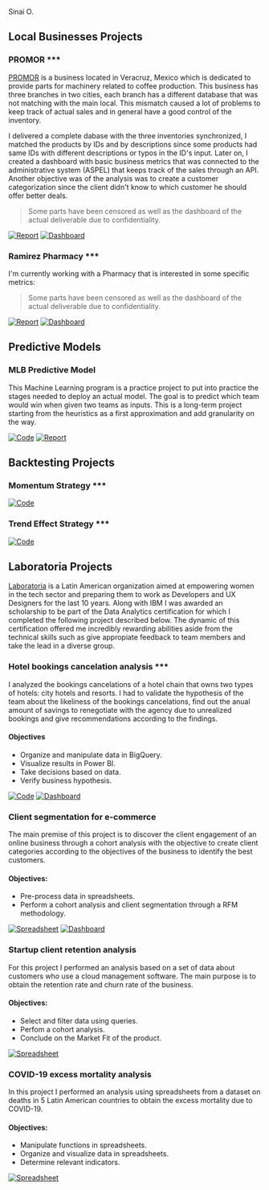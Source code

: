Sinai O.

## Local Businesses Projects

### PROMOR ***
[PROMOR](https://promor.com.mx) is a business located in Veracruz, Mexico which is dedicated to provide parts for machinery related to coffee production.
This business has three branches in two cities, each branch has a different database that was not matching with the main local. This mismatch caused a lot of problems to keep track of actual sales and in general have a good control of the inventory.

I delivered a complete dabase with the three inventories synchronized, I matched the products by IDs and by descriptions since some products had same IDs with different descriptions or typos in the ID's input. Later on, I created a dashboard with basic business metrics that was connected to the administrative system (ASPEL) that keeps track of the sales through an API. Another objective was of the analysis was to create a customer categorization since the client didn't know to which customer he should offer better deals.

> Some parts have been censored as well as the dashboard of the actual deliverable due to confidentiality.

[![Report](https://cvws.icloud-content.com/B/AXg5-OXV6N5MypLgYsVNKNuitn0WAUp2Fdn_uZ5PbN_FuUC2s4efXc_u/IMG_5646.PNG?o=AlWDX1XYBQzIOEOKvSMwhDCWPPl_TKN32HyDXJsTeg__&v=1&x=3&a=CAogLeL7SXAwj13_cWwW7J0hEDA76RgFbFiGMZ5aGruAAQsSbRDO-IDmkDAYztXc55AwIgEAUgSitn0WWgSfXc_uaiYYt_QPa6YdwtdIZJKv0fDYoS0s2gqrbPmldktBCFB-7U4TihmUCXImOx5IH9Kyi8BSKl0R9P6DmGGfCGbUWpJj23tNZl2wGI7tPay0ixs&e=1653779933&fl=&r=1807db34-0e43-4164-810c-1ec0057374ee-1&k=8-oJGKVuBJOzoU2YjGwsyw&ckc=com.apple.clouddocs&ckz=com.apple.CloudDocs&p=52&s=7mUqGhbW8v04c60IX6JsWl6GLdM&cd=i)](https://docs.google.com/spreadsheets/d/1ZbB07an2mklNE_1gVujuGXXZtEe_N16yXlmU3rGZLLk/edit?usp=sharing) [![Dashboard](https://cvws.icloud-content.com/B/ARZWI-dpC0Pv5vGG9p53-kohBipHAfKaIQnF5_OOcZE27_Zp2BDpUmEQ/IMG_5648.PNG?o=Amzydar0V098kybAETSgOh7TUE63c6eqVG46HTCfeNjY&v=1&x=3&a=CAogc1INHIQi1wWm8s3Y61CYUQdajXrE-jBWx6So3sd7ujASbRDW-IDmkDAY1tXc55AwIgEAUgQhBipHWgTpUmEQaiZ_cwR-Wjlv1B0nrf5e2yo92Z2zDlO2_FjvAEPCAKLoRdSeYHkL4nImwXorOO0N6FXUC0XzY1PozCoA3RzoKFe50sV1zhtq--_Mim7ACis&e=1653779933&fl=&r=1807db34-0e43-4164-810c-1ec0057374ee-1&k=QRk2vViYQ_-CAFECbJLsLA&ckc=com.apple.clouddocs&ckz=com.apple.CloudDocs&p=52&s=RrYW2iFZ6LPqnsFxFalMOW2yekY&cd=i)](https://docs.google.com/spreadsheets/d/1ZbB07an2mklNE_1gVujuGXXZtEe_N16yXlmU3rGZLLk/edit?usp=sharing)

### Ramirez Pharmacy ***

I'm currently working with a Pharmacy that is interested in some specific metrics:

> Some parts have been censored as well as the dashboard of the actual deliverable due to confidentiality.

[![Report](https://cvws.icloud-content.com/B/AXg5-OXV6N5MypLgYsVNKNuitn0WAUp2Fdn_uZ5PbN_FuUC2s4efXc_u/IMG_5646.PNG?o=AlWDX1XYBQzIOEOKvSMwhDCWPPl_TKN32HyDXJsTeg__&v=1&x=3&a=CAogLeL7SXAwj13_cWwW7J0hEDA76RgFbFiGMZ5aGruAAQsSbRDO-IDmkDAYztXc55AwIgEAUgSitn0WWgSfXc_uaiYYt_QPa6YdwtdIZJKv0fDYoS0s2gqrbPmldktBCFB-7U4TihmUCXImOx5IH9Kyi8BSKl0R9P6DmGGfCGbUWpJj23tNZl2wGI7tPay0ixs&e=1653779933&fl=&r=1807db34-0e43-4164-810c-1ec0057374ee-1&k=8-oJGKVuBJOzoU2YjGwsyw&ckc=com.apple.clouddocs&ckz=com.apple.CloudDocs&p=52&s=7mUqGhbW8v04c60IX6JsWl6GLdM&cd=i)](https://docs.google.com/spreadsheets/d/1ZbB07an2mklNE_1gVujuGXXZtEe_N16yXlmU3rGZLLk/edit?usp=sharing) [![Dashboard](https://cvws.icloud-content.com/B/ARZWI-dpC0Pv5vGG9p53-kohBipHAfKaIQnF5_OOcZE27_Zp2BDpUmEQ/IMG_5648.PNG?o=Amzydar0V098kybAETSgOh7TUE63c6eqVG46HTCfeNjY&v=1&x=3&a=CAogc1INHIQi1wWm8s3Y61CYUQdajXrE-jBWx6So3sd7ujASbRDW-IDmkDAY1tXc55AwIgEAUgQhBipHWgTpUmEQaiZ_cwR-Wjlv1B0nrf5e2yo92Z2zDlO2_FjvAEPCAKLoRdSeYHkL4nImwXorOO0N6FXUC0XzY1PozCoA3RzoKFe50sV1zhtq--_Mim7ACis&e=1653779933&fl=&r=1807db34-0e43-4164-810c-1ec0057374ee-1&k=QRk2vViYQ_-CAFECbJLsLA&ckc=com.apple.clouddocs&ckz=com.apple.CloudDocs&p=52&s=RrYW2iFZ6LPqnsFxFalMOW2yekY&cd=i)](https://docs.google.com/spreadsheets/d/1ZbB07an2mklNE_1gVujuGXXZtEe_N16yXlmU3rGZLLk/edit?usp=sharing)

## Predictive Models

### MLB Predictive Model

This Machine Learning program is a practice project to put into practice the stages needed to deploy an actual model. The goal is to predict which team would win when given two teams as inputs. This is a long-term project starting from the heuristics as a first approximation and add granularity on the way.

[![Code](https://cvws.icloud-content.com/B/AZnFkYb3ps6-Vp9BVHdUS93y7okHAeIDCSUdFJ9W2DsTlJuAmxHtIFmX/IMG_5650.PNG?o=AtrsHJooBsIX-K5hAoMNw8kbenDAvM0LpCWcrNhijOx4&v=1&x=3&a=CAogeKxOTw-XKNi2b3vY0CgCu6Rn_8FAWtXQiXobGu-MMecSbRDd-IDmkDAY3dXc55AwIgEAUgTy7okHWgTtIFmXaia33w3PoZxF4fbmsN_2K4Dy1AeiHD3wBEHBw5VplqCrnSsV59AsRHImG3BltX6p1fUCbwkifrbIBnGq9Phv19qgseMsyrphHl5M9XDKV9c&e=1653779933&fl=&r=1807db34-0e43-4164-810c-1ec0057374ee-1&k=JDHLOgVVjcP_aT4KdQMjug&ckc=com.apple.clouddocs&ckz=com.apple.CloudDocs&p=52&s=DPlidYqvO0jdGQynU_7UyETdx30&cd=i)](https://colab.research.google.com/drive/1q3MHa6aR42RO2Oi57NQQaj4PcJbPJbSo?usp=sharing) [![Report](https://cvws.icloud-content.com/B/AXg5-OXV6N5MypLgYsVNKNuitn0WAUp2Fdn_uZ5PbN_FuUC2s4efXc_u/IMG_5646.PNG?o=AlWDX1XYBQzIOEOKvSMwhDCWPPl_TKN32HyDXJsTeg__&v=1&x=3&a=CAogLeL7SXAwj13_cWwW7J0hEDA76RgFbFiGMZ5aGruAAQsSbRDO-IDmkDAYztXc55AwIgEAUgSitn0WWgSfXc_uaiYYt_QPa6YdwtdIZJKv0fDYoS0s2gqrbPmldktBCFB-7U4TihmUCXImOx5IH9Kyi8BSKl0R9P6DmGGfCGbUWpJj23tNZl2wGI7tPay0ixs&e=1653779933&fl=&r=1807db34-0e43-4164-810c-1ec0057374ee-1&k=8-oJGKVuBJOzoU2YjGwsyw&ckc=com.apple.clouddocs&ckz=com.apple.CloudDocs&p=52&s=7mUqGhbW8v04c60IX6JsWl6GLdM&cd=i)](https://docs.google.com/document/d/1QmgKjw-mA4BUdXz2Nuglfu4niZjQxBFn05iG_XWR9-k/edit?usp=sharing)

## Backtesting Projects

### Momentum Strategy ***

[![Code](https://cvws.icloud-content.com/B/AZnFkYb3ps6-Vp9BVHdUS93y7okHAeIDCSUdFJ9W2DsTlJuAmxHtIFmX/IMG_5650.PNG?o=AtrsHJooBsIX-K5hAoMNw8kbenDAvM0LpCWcrNhijOx4&v=1&x=3&a=CAogeKxOTw-XKNi2b3vY0CgCu6Rn_8FAWtXQiXobGu-MMecSbRDd-IDmkDAY3dXc55AwIgEAUgTy7okHWgTtIFmXaia33w3PoZxF4fbmsN_2K4Dy1AeiHD3wBEHBw5VplqCrnSsV59AsRHImG3BltX6p1fUCbwkifrbIBnGq9Phv19qgseMsyrphHl5M9XDKV9c&e=1653779933&fl=&r=1807db34-0e43-4164-810c-1ec0057374ee-1&k=JDHLOgVVjcP_aT4KdQMjug&ckc=com.apple.clouddocs&ckz=com.apple.CloudDocs&p=52&s=DPlidYqvO0jdGQynU_7UyETdx30&cd=i)](https://docs.google.com/spreadsheets/d/1ZbB07an2mklNE_1gVujuGXXZtEe_N16yXlmU3rGZLLk/edit?usp=sharing)

### Trend Effect Strategy ***

[![Code](https://cvws.icloud-content.com/B/AZnFkYb3ps6-Vp9BVHdUS93y7okHAeIDCSUdFJ9W2DsTlJuAmxHtIFmX/IMG_5650.PNG?o=AtrsHJooBsIX-K5hAoMNw8kbenDAvM0LpCWcrNhijOx4&v=1&x=3&a=CAogeKxOTw-XKNi2b3vY0CgCu6Rn_8FAWtXQiXobGu-MMecSbRDd-IDmkDAY3dXc55AwIgEAUgTy7okHWgTtIFmXaia33w3PoZxF4fbmsN_2K4Dy1AeiHD3wBEHBw5VplqCrnSsV59AsRHImG3BltX6p1fUCbwkifrbIBnGq9Phv19qgseMsyrphHl5M9XDKV9c&e=1653779933&fl=&r=1807db34-0e43-4164-810c-1ec0057374ee-1&k=JDHLOgVVjcP_aT4KdQMjug&ckc=com.apple.clouddocs&ckz=com.apple.CloudDocs&p=52&s=DPlidYqvO0jdGQynU_7UyETdx30&cd=i)](https://docs.google.com/spreadsheets/d/1ZbB07an2mklNE_1gVujuGXXZtEe_N16yXlmU3rGZLLk/edit?usp=sharing)

## Laboratoria Projects

[Laboratoria](https://www.laboratoria.la/en) is a Latin American organization aimed at empowering women in the tech sector and preparing them to work as Developers and UX Designers for the last 10 years. Along with IBM I was awarded an scholarship to be part of the Data Analytics certification for which I completed the following project described below. The dynamic of this certification offered me incredibly rewarding abilities aside from the technical skills such as give appropiate feedback to team members and take the lead in a diverse group.

### Hotel bookings cancelation analysis ***

I analyzed the bookings cancelations of a hotel chain that owns two types of hotels: city hotels and resorts. I had to validate the hypothesis of the team about the likeliness of the bookings cancelations, find out the anual amount of savings to renegotiate with the agency due to unrealized bookings and give recommendations according to the findings.

#### Objectives
  - Organize and manipulate data in BigQuery.
  - Visualize results in Power BI.
  - Take decisions based on data.
  - Verify business hypothesis.

[![Code](https://cvws.icloud-content.com/B/AZnFkYb3ps6-Vp9BVHdUS93y7okHAeIDCSUdFJ9W2DsTlJuAmxHtIFmX/IMG_5650.PNG?o=AtrsHJooBsIX-K5hAoMNw8kbenDAvM0LpCWcrNhijOx4&v=1&x=3&a=CAogeKxOTw-XKNi2b3vY0CgCu6Rn_8FAWtXQiXobGu-MMecSbRDd-IDmkDAY3dXc55AwIgEAUgTy7okHWgTtIFmXaia33w3PoZxF4fbmsN_2K4Dy1AeiHD3wBEHBw5VplqCrnSsV59AsRHImG3BltX6p1fUCbwkifrbIBnGq9Phv19qgseMsyrphHl5M9XDKV9c&e=1653779933&fl=&r=1807db34-0e43-4164-810c-1ec0057374ee-1&k=JDHLOgVVjcP_aT4KdQMjug&ckc=com.apple.clouddocs&ckz=com.apple.CloudDocs&p=52&s=DPlidYqvO0jdGQynU_7UyETdx30&cd=i)](https://docs.google.com/spreadsheets/d/1ZbB07an2mklNE_1gVujuGXXZtEe_N16yXlmU3rGZLLk/edit?usp=sharing) [![Dashboard](https://cvws.icloud-content.com/B/ARZWI-dpC0Pv5vGG9p53-kohBipHAfKaIQnF5_OOcZE27_Zp2BDpUmEQ/IMG_5648.PNG?o=Amzydar0V098kybAETSgOh7TUE63c6eqVG46HTCfeNjY&v=1&x=3&a=CAogc1INHIQi1wWm8s3Y61CYUQdajXrE-jBWx6So3sd7ujASbRDW-IDmkDAY1tXc55AwIgEAUgQhBipHWgTpUmEQaiZ_cwR-Wjlv1B0nrf5e2yo92Z2zDlO2_FjvAEPCAKLoRdSeYHkL4nImwXorOO0N6FXUC0XzY1PozCoA3RzoKFe50sV1zhtq--_Mim7ACis&e=1653779933&fl=&r=1807db34-0e43-4164-810c-1ec0057374ee-1&k=QRk2vViYQ_-CAFECbJLsLA&ckc=com.apple.clouddocs&ckz=com.apple.CloudDocs&p=52&s=RrYW2iFZ6LPqnsFxFalMOW2yekY&cd=i)](https://docs.google.com/spreadsheets/d/1ZbB07an2mklNE_1gVujuGXXZtEe_N16yXlmU3rGZLLk/edit?usp=sharing)

### Client segmentation for e-commerce

The main premise of this project is to discover the client engagement of an online business through a cohort analysis with the objective to create client categories according to the objectives of the business to identify the best customers.

#### Objectives:
  - Pre-process data in spreadsheets.
  - Perform a cohort analysis and client segmentation through a RFM methodology.

[![Spreadsheet](https://cvws.icloud-content.com/B/AecCjHFoKpyHWycMZwEOb11X4IYlAU_Odo82gt6BLdczThFBl92Agyzz/IMG_5652.PNG?o=AmPnqjInJDcSLVI-JkZuzJ7yO5v6Yj0G1tmz3rHNBTAi&v=1&x=3&a=CAogjye6LJr56GC2VTAla6ChKNZok8O6w8RDTf-zkAwz-yMSbRDl-IDmkDAY5dXc55AwIgEAUgRX4IYlWgSAgyzzaib5se9svB49TeC8neq_E7TBnzm-vSbnVZaP-E5wH6xg0byxSt1S9nIm12anoKTU5pqPIbEic9h_6LvhIAd91mTIGnxX0H-culbeFt3bykM&e=1653779933&fl=&r=1807db34-0e43-4164-810c-1ec0057374ee-1&k=B0tFC2vbb2z8X_tYGyCQew&ckc=com.apple.clouddocs&ckz=com.apple.CloudDocs&p=52&s=dUhYdDsFEhjWNjUiMvkhSJ6xr40&cd=i)](https://docs.google.com/spreadsheets/d/1Fnc8J67xPdacnAQesGHWQTGlq-DqtezNb9ANnGFwK6M/edit?usp=sharing) [![Dashboard](https://cvws.icloud-content.com/B/ARZWI-dpC0Pv5vGG9p53-kohBipHAfKaIQnF5_OOcZE27_Zp2BDpUmEQ/IMG_5648.PNG?o=Amzydar0V098kybAETSgOh7TUE63c6eqVG46HTCfeNjY&v=1&x=3&a=CAogc1INHIQi1wWm8s3Y61CYUQdajXrE-jBWx6So3sd7ujASbRDW-IDmkDAY1tXc55AwIgEAUgQhBipHWgTpUmEQaiZ_cwR-Wjlv1B0nrf5e2yo92Z2zDlO2_FjvAEPCAKLoRdSeYHkL4nImwXorOO0N6FXUC0XzY1PozCoA3RzoKFe50sV1zhtq--_Mim7ACis&e=1653779933&fl=&r=1807db34-0e43-4164-810c-1ec0057374ee-1&k=QRk2vViYQ_-CAFECbJLsLA&ckc=com.apple.clouddocs&ckz=com.apple.CloudDocs&p=52&s=RrYW2iFZ6LPqnsFxFalMOW2yekY&cd=i)](https://datastudio.google.com/reporting/f5e05ee7-ddb1-49b4-9020-27d00dbf3862)

### Startup client retention analysis

For this project I performed an analysis based on a set of data about customers who use a cloud management software. The main purpose is to obtain the retention rate and churn rate of the business.

#### Objectives:
  - Select and filter data using queries.
  - Perfom a cohort analysis.
  - Conclude on the Market Fit of the product.

[![Spreadsheet](https://cvws.icloud-content.com/B/AecCjHFoKpyHWycMZwEOb11X4IYlAU_Odo82gt6BLdczThFBl92Agyzz/IMG_5652.PNG?o=AmPnqjInJDcSLVI-JkZuzJ7yO5v6Yj0G1tmz3rHNBTAi&v=1&x=3&a=CAogjye6LJr56GC2VTAla6ChKNZok8O6w8RDTf-zkAwz-yMSbRDl-IDmkDAY5dXc55AwIgEAUgRX4IYlWgSAgyzzaib5se9svB49TeC8neq_E7TBnzm-vSbnVZaP-E5wH6xg0byxSt1S9nIm12anoKTU5pqPIbEic9h_6LvhIAd91mTIGnxX0H-culbeFt3bykM&e=1653779933&fl=&r=1807db34-0e43-4164-810c-1ec0057374ee-1&k=B0tFC2vbb2z8X_tYGyCQew&ckc=com.apple.clouddocs&ckz=com.apple.CloudDocs&p=52&s=dUhYdDsFEhjWNjUiMvkhSJ6xr40&cd=i)](https://drive.google.com/drive/folders/1T_Ge-pKHu73sNytZMQMyHKUAmKRqL2hB?usp=sharing)

### COVID-19 excess mortality analysis

In this project I performed an analysis using spreadsheets from a dataset on deaths in 5 Latin American countries to obtain the excess mortality due to COVID-19. 

#### Objectives:
  - Manipulate functions in spreadsheets.
  - Organize and visualize data in spreadsheets.
  - Determine relevant indicators.

[![Spreadsheet](https://cvws.icloud-content.com/B/AecCjHFoKpyHWycMZwEOb11X4IYlAU_Odo82gt6BLdczThFBl92Agyzz/IMG_5652.PNG?o=AmPnqjInJDcSLVI-JkZuzJ7yO5v6Yj0G1tmz3rHNBTAi&v=1&x=3&a=CAogjye6LJr56GC2VTAla6ChKNZok8O6w8RDTf-zkAwz-yMSbRDl-IDmkDAY5dXc55AwIgEAUgRX4IYlWgSAgyzzaib5se9svB49TeC8neq_E7TBnzm-vSbnVZaP-E5wH6xg0byxSt1S9nIm12anoKTU5pqPIbEic9h_6LvhIAd91mTIGnxX0H-culbeFt3bykM&e=1653779933&fl=&r=1807db34-0e43-4164-810c-1ec0057374ee-1&k=B0tFC2vbb2z8X_tYGyCQew&ckc=com.apple.clouddocs&ckz=com.apple.CloudDocs&p=52&s=dUhYdDsFEhjWNjUiMvkhSJ6xr40&cd=i)](https://docs.google.com/spreadsheets/d/1ZbB07an2mklNE_1gVujuGXXZtEe_N16yXlmU3rGZLLk/edit?usp=sharing)
